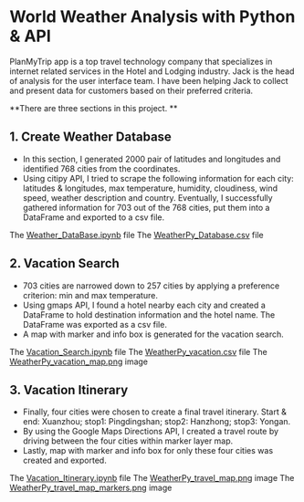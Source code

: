 # World Weather Analysis with Python & API

PlanMyTrip app is a top travel technology company that specializes in internet related services in the Hotel and Lodging industry. Jack is the head of analysis for the user interface team. I have been helping Jack to collect and present data for customers based on their preferred criteria. 

**There are three sections in this project. **

## 1.	Create Weather Database
-	 In this section, I generated 2000 pair of latitudes and longitudes and identified 768 cities from the coordinates.
-	 Using citipy API, I tried to scrape the following information for each city: latitudes & longitudes, max temperature, humidity, cloudiness, wind speed, weather description and country. Eventually, I successfully gathered information for 703 out of the 768 cities, put them into a DataFrame and exported to a csv file.

The [Weather_DataBase.ipynb](https://github.com/weihaolun/world-weather-analysis/blob/a8e09f4cd1b3d400c020d4bb94238d93a755e377/Weather_Database/Weather_Database.ipynb) file
The [WeatherPy_Database.csv](https://github.com/weihaolun/world-weather-analysis/blob/a8e09f4cd1b3d400c020d4bb94238d93a755e377/Weather_Database/WeatherPy_Database.csv) file


## 2.	Vacation Search
-	 703 cities are narrowed down to 257 cities by applying a preference criterion: min and max temperature. 
-	 Using gmaps API, I found a hotel nearby each city and created a DataFrame to hold destination information and the hotel name. The DataFrame was exported as a csv file.
-	 A map with marker and info box is generated for the vacation search. 

The [Vacation_Search.ipynb](https://github.com/weihaolun/world-weather-analysis/blob/a8e09f4cd1b3d400c020d4bb94238d93a755e377/Vacation_Search/Vacation_Search.ipynb) file
The [WeatherPy_vacation.csv](https://github.com/weihaolun/world-weather-analysis/blob/a8e09f4cd1b3d400c020d4bb94238d93a755e377/Vacation_Search/WeatherPy_vacation.csv) file
The [WeatherPy_vacation_map.png](https://github.com/weihaolun/world-weather-analysis/blob/a8e09f4cd1b3d400c020d4bb94238d93a755e377/Vacation_Search/WeatherPy_vacation_map.png) image


## 3.	Vacation Itinerary
-	 Finally, four cities were chosen to create a final travel itinerary. Start & end: Xuanzhou; stop1: Pingdingshan; stop2: Hanzhong; stop3: Yongan.
-	 By using the Google Maps Directions API, I created a travel route by driving between the four cities within marker layer map.
-	 Lastly, map with marker and info box for only these four cities was created and exported.

The [Vacation_Itinerary.ipynb](https://github.com/weihaolun/world-weather-analysis/blob/a8e09f4cd1b3d400c020d4bb94238d93a755e377/Vacation_Itinerary/Vacation_Itinerary.ipynb) file
The [WeatherPy_travel_map.png](https://github.com/weihaolun/world-weather-analysis/blob/a8e09f4cd1b3d400c020d4bb94238d93a755e377/Vacation_Itinerary/WeatherPy_travel_map.png) image
The [WeatherPy_travel_map_markers.png](https://github.com/weihaolun/world-weather-analysis/blob/a8e09f4cd1b3d400c020d4bb94238d93a755e377/Vacation_Itinerary/WeatherPy_travel_map_markers.png) image

